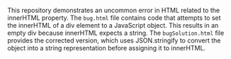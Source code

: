 This repository demonstrates an uncommon error in HTML related to the innerHTML property.  The `bug.html` file contains code that attempts to set the innerHTML of a div element to a JavaScript object. This results in an empty div because innerHTML expects a string. The `bugSolution.html` file provides the corrected version, which uses JSON.stringify to convert the object into a string representation before assigning it to innerHTML.